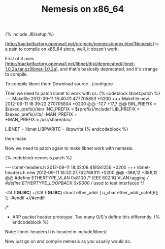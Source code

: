 ﻿---
layout: post
title: "Nemesis on x86_64"
description: "It doesn't work..."
category: Code
---
{% include JB/setup %}

[http://packetfactory.openwall.net/projects/nemesis/index.html|Nemesis] is a pain to compile on x86_64 since, well, it doesn't work.

First of it uses [http://packetfactory.openwall.net/libnet/dist/deprecated/libnet-1.0.2a.tar.gz|libnet-1.0.2a], and that's basically deprecated, and it's strange to compile.

To compile libnet then:
Download source.
./configure

Then we need to patch libnet to work with us:
{% codeblock libnet.patch %}
--- Makefile	2012-09-11 18:40:01.477705853 +0200
+++ Makefile.new	2012-09-11 18:39:22.270705804 +0200
@@ -17,7 +17,7 @@
 BIN_PREFIX  =   ${exec_prefix}/bin/
 INC_PREFIX  =   ${prefix}/include/
 LIB_PREFIX  =   ${exec_prefix}/lib/
-MAN_PREFIX  =   
+MAN_PREFIX  = /usr/share/doc/   
 
 LIBNET      =   libnet
 LIBPWRITE   =   libpwrite
{% endcodeblock %}

then make.

Now we need to patch again to make libnet work with nemesis.

{% codeblock nemesis.patch %}

--- libnet-headers.h	2012-09-11 18:32:08.419581256 +0200
+++ libnet-headers.h.new	2012-09-11 18:32:27.742768311 +0200
@@ -388,12 +388,12 @@
 #define ETHERTYPE_VLAN          0x8100  /* IEEE 802.1Q VLAN tagging */
 #define ETHERTYPE_LOOPBACK      0x9000  /* used to test interfaces */
 
-#if (!__GLIBC__)
+//#if (!__GLIBC__)
 struct ether_addr
 {
     u_char  ether_addr_octet[6];
 };
-#endif
+//#endif
 
 /* 
  *  ARP packet header prototype.  Too many O/S's define this differently.
{% endcodeblock %}

Note: libnet-headers.h is located in include/libnet/

Now just go on and compile nemesis as you usually would do.